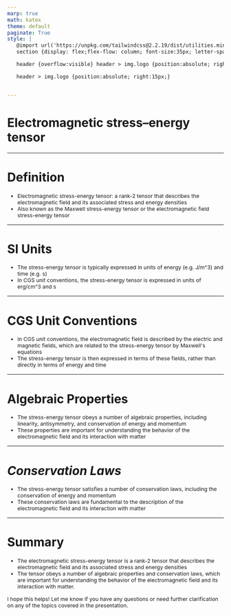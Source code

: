 ```yaml
---
marp: true
math: katex
theme: default
paginate: True
style: |
   @import url('https://unpkg.com/tailwindcss@2.2.19/dist/utilities.min.css');
   section {display: flex;flex-flow: column; font-size:35px; letter-spacing:1.4px;}

   header {overflow:visible} header > img.logo {position:absolute; right:15px;}

   header > img.logo {position:absolute; right:15px;}


---
```

<!-- backgroundColor: white -->
<!-- _class: lead -->

 # Electromagnetic stress–energy tensor

---
<style scoped>p,li {font-size:0.92em}</style>

 # Definition

- Electromagnetic stress-energy tensor: a rank-2 tensor that describes the electromagnetic field and its associated stress and energy densities
- Also known as the Maxwell stress-energy tensor or the electromagnetic field stress-energy tensor

---
<style scoped>p,li {font-size:0.92em}</style>

 # SI Units

- The stress-energy tensor is typically expressed in units of energy (e.g. J/m^3) and time (e.g. s)
- In CGS unit conventions, the stress-energy tensor is expressed in units of erg/cm^3 and s

---
<style scoped>p,li {font-size:0.92em}</style>

 # CGS Unit Conventions

- In CGS unit conventions, the electromagnetic field is described by the electric and magnetic fields, which are related to the stress-energy tensor by Maxwell's equations
- The stress-energy tensor is then expressed in terms of these fields, rather than directly in terms of energy and time

---
<style scoped>p,li {font-size:0.92em}</style>

 # Algebraic Properties

- The stress-energy tensor obeys a number of algebraic properties, including linearity, antisymmetry, and conservation of energy and momentum
- These properties are important for understanding the behavior of the electromagnetic field and its interaction with matter

---
<style scoped>p,li {font-size:0.92em}</style>

 # _Conservation Laws_
- The stress-energy tensor satisfies a number of conservation laws, including the conservation of energy and momentum
- These conservation laws are fundamental to the description of the electromagnetic field and its interaction with matter


---
<style scoped>p,li {font-size:0.88em}</style>

 # Summary
- The electromagnetic stress-energy tensor is a rank-2 tensor that describes the electromagnetic field and its associated stress and energy densities
- The tensor obeys a number of algebraic properties and conservation laws, which are important for understanding the behavior of the electromagnetic field and its interaction with matter.

I hope this helps! Let me know if you have any questions or need further clarification on any of the topics covered in the presentation.
